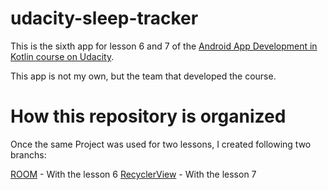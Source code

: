# udacity-sleep-tracker

This is the sixth app for lesson 6 and 7 of the [Android App Development in Kotlin course on Udacity](https://www.udacity.com/course/developing-android-apps-with-kotlin--ud9012).

This app is not my own, but the team that developed the course.

# How this repository is organized

Once the same Project was used for two lessons, I created following two branchs:


[ROOM](https://github.com/fernandohbrasil/udacity-sleep-tracker/tree/ROOM) - With the lesson 6
[RecyclerView](https://github.com/fernandohbrasil/udacity-sleep-tracker/tree/RecyclerView) - With the lesson 7
